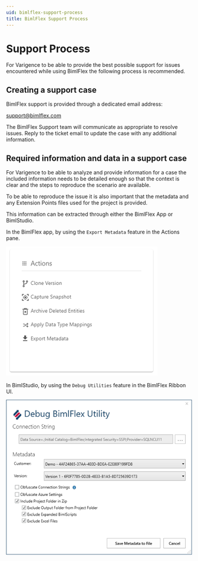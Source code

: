 ```yaml
---
uid: bimlflex-support-process
title: BimlFlex Support Process
---
```

# Support Process

For Varigence to be able to provide the best possible support for issues encountered while using BimlFlex the following process is recommended.

## Creating a support case

BimlFlex support is provided through a dedicated email address:

[support@bimlflex.com](mailto:support@bimlflex.com)

The BimlFlex Support team will communicate as appropriate to resolve issues. Reply to the ticket email to update the case with any additional information.

## Required information and data in a support case

For Varigence to be able to analyze and provide information for a case the included information needs to be detailed enough so that the context is clear and the steps to reproduce the scenario are available.

To be able to reproduce the issue it is also important that the metadata and any Extension Points files used for the project is provided.

This information can be extracted through either the BimlFlex App or BimlStudio.

In the BimlFlex app, by using the `Export Metadata` feature in the Actions pane.

![Export Metadata](../user-guide/images/bimlflex-ss-v5-bimlflexapp-actions-pane.png "Export Metadata")

In BimlStudio, by using the `Debug Utilities` feature in the BimlFlex Ribbon UI.

![Debug Utilities](../user-guide/images/bimlflex-ss-v5-debug-bimlflex-utility.png "Debug Utilities")

